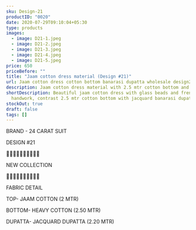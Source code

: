```yaml
---
sku: Design-21
productID: "0020"
date: 2020-07-29T09:10:04+05:30
type: products
images:
  - image: D21-1.jpeg
  - image: D21-2.jpeg
  - image: D21-3.jpeg
  - image: D21-4.jpeg
  - image: D21-5.jpeg
price: 650
priceBefore: ""
title: "Jaam cotton dress material (Design #21)"
url: Jaam cotton dress cotton bottom banarasi dupatta wholesale design21
description: Jaam cotton dress material with 2.5 mtr cotton bottom and jacquard dupatta
shortDescription: Beautiful jaam cotton dress with glass beads and french knot
  handwork, contrast 2.5 mtr cotton bottom with jacquard banarasi dupatta.
stockOut: true
draft: false
tags: []
---
```

BRAND - 24 CARAT SUIT

DESIGN #21

💐💐💐💐💐💐💐💐💐💐

NEW COLLECTION

🌷🌷🌷🌷🌷🌷🌷🌷🌷🌷

FABRIC DETAIL

TOP- JAAM COTTON (2 MTR)

BOTTOM- HEAVY COTTON (2.50 MTR)

DUPATTA- JACQUARD DUPATTA (2.20 MTR)